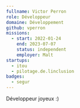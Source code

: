 ```yaml
---
fullname: Victor Perron
role: Développeur
domaine: Développement
github: vperron
missions:
  - start: 2022-01-24
    end: 2023-07-07
    status: independent
    employer: Malt
startups:
  - itou
  - pilotage.de.linclusion
badges:
  - segur
---
```


Développeur joyeux :)
